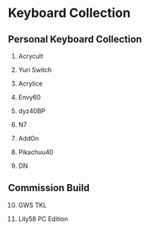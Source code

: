 # Keyboard Collection
## Personal Keyboard Collection

1. Acrycult


2. Yuri Switch


3. Acrylice


4. Envy60


5. dyz40BP


6. N7


7. AddOn

8. Pikachuu40


9. DN 


## Commission Build

10. GWS TKL


11. Lily58 PC Edition